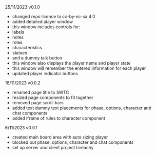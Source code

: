 25/11/2023 v0.1.0
- changed repo licence to cc-by-nc-sa 4.0
- added detailed player window
 - this window includes controls for:
 - labels
 - notes
 - roles
 - characteristics
 - statues
 - and a dummy talk button
 - this window also displays the player name and player state
 - this window will remember the entered information for each player
- updated player indicator buttons

18/11/2023 v0.0.2
- renamed page title to SWTC
- resized page components to fit together
- removed page scroll bars
- added text dummy text placements for phase, options, character and chat components
- added iframe of rules to character component

6/11/2023 v0.0.1
- created main board area with auto sizing player 
- blocked out phase, options, character and chat components
- set up server and client project hireachy
